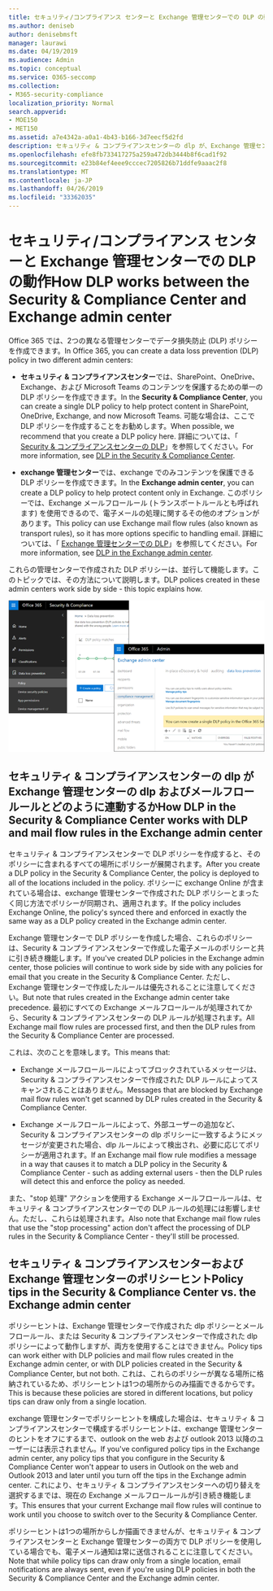 ```yaml
---
title: セキュリティ/コンプライアンス センターと Exchange 管理センターでの DLP の動作
ms.author: deniseb
author: denisebmsft
manager: laurawi
ms.date: 04/19/2019
ms.audience: Admin
ms.topic: conceptual
ms.service: O365-seccomp
ms.collection:
- M365-security-compliance
localization_priority: Normal
search.appverid:
- MOE150
- MET150
ms.assetid: a7e4342a-a0a1-4b43-b166-3d7eecf5d2fd
description: セキュリティ & コンプライアンスセンターの dlp が、Exchange 管理センターの dlp およびメールフロールール (トランスポートルール) とどのように連動するかについて説明します。
ms.openlocfilehash: efe8fb733417275a259a472db3444b8f6cad1f92
ms.sourcegitcommit: e23b84ef4eee9cccec7205826b71ddfe9aaac2f8
ms.translationtype: MT
ms.contentlocale: ja-JP
ms.lasthandoff: 04/26/2019
ms.locfileid: "33362035"
---
```

# <a name="how-dlp-works-between-the-security--compliance-center-and-exchange-admin-center"></a><span data-ttu-id="26cb0-103">セキュリティ/コンプライアンス センターと Exchange 管理センターでの DLP の動作</span><span class="sxs-lookup"><span data-stu-id="26cb0-103">How DLP works between the Security & Compliance Center and Exchange admin center</span></span>

<span data-ttu-id="26cb0-104">Office 365 では、2つの異なる管理センターでデータ損失防止 (DLP) ポリシーを作成できます。</span><span class="sxs-lookup"><span data-stu-id="26cb0-104">In Office 365, you can create a data loss prevention (DLP) policy in two different admin centers:</span></span>
  
- <span data-ttu-id="26cb0-105">**セキュリティ & コンプライアンスセンター**では、SharePoint、OneDrive、Exchange、および Microsoft Teams のコンテンツを保護するための単一の DLP ポリシーを作成できます。</span><span class="sxs-lookup"><span data-stu-id="26cb0-105">In the **Security & Compliance Center**, you can create a single DLP policy to help protect content in SharePoint, OneDrive, Exchange, and now Microsoft Teams.</span></span> <span data-ttu-id="26cb0-106">可能な場合は、ここで DLP ポリシーを作成することをお勧めします。</span><span class="sxs-lookup"><span data-stu-id="26cb0-106">When possible, we recommend that you create a DLP policy here.</span></span> <span data-ttu-id="26cb0-107">詳細については、「 [Security & コンプライアンスセンターの DLP](data-loss-prevention-policies.md)」を参照してください。</span><span class="sxs-lookup"><span data-stu-id="26cb0-107">For more information, see [DLP in the Security & Compliance Center](data-loss-prevention-policies.md).</span></span>
    
- <span data-ttu-id="26cb0-108">**exchange 管理センター**では、exchange でのみコンテンツを保護できる DLP ポリシーを作成できます。</span><span class="sxs-lookup"><span data-stu-id="26cb0-108">In the **Exchange admin center**, you can create a DLP policy to help protect content only in Exchange.</span></span> <span data-ttu-id="26cb0-109">このポリシーでは、Exchange メールフロールール (トランスポートルールとも呼ばれます) を使用できるので、電子メールの処理に関するその他のオプションがあります。</span><span class="sxs-lookup"><span data-stu-id="26cb0-109">This policy can use Exchange mail flow rules (also known as transport rules), so it has more options specific to handling email.</span></span> <span data-ttu-id="26cb0-110">詳細については、「 [Exchange 管理センターでの DLP](https://go.microsoft.com/fwlink/?linkid=852311)」を参照してください。</span><span class="sxs-lookup"><span data-stu-id="26cb0-110">For more information, see [DLP in the Exchange admin center](https://go.microsoft.com/fwlink/?linkid=852311).</span></span>
    
<span data-ttu-id="26cb0-111">これらの管理センターで作成された DLP ポリシーは、並行して機能します。このトピックでは、その方法について説明します。</span><span class="sxs-lookup"><span data-stu-id="26cb0-111">DLP polices created in these admin centers work side by side - this topic explains how.</span></span>
  
![セキュリティ/コンプライアンスセンターと Exchange 管理センターの DLP ページ](media/d3eaa7e7-3b16-457b-bd9c-26707f7b584f.png)
  
## <a name="how-dlp-in-the-security--compliance-center-works-with-dlp-and-mail-flow-rules-in-the-exchange-admin-center"></a><span data-ttu-id="26cb0-113">セキュリティ & コンプライアンスセンターの dlp が Exchange 管理センターの dlp およびメールフロールールとどのように連動するか</span><span class="sxs-lookup"><span data-stu-id="26cb0-113">How DLP in the Security & Compliance Center works with DLP and mail flow rules in the Exchange admin center</span></span>

<span data-ttu-id="26cb0-114">セキュリティ & コンプライアンスセンターで DLP ポリシーを作成すると、そのポリシーに含まれるすべての場所にポリシーが展開されます。</span><span class="sxs-lookup"><span data-stu-id="26cb0-114">After you create a DLP policy in the Security & Compliance Center, the policy is deployed to all of the locations included in the policy.</span></span> <span data-ttu-id="26cb0-115">ポリシーに exchange Online が含まれている場合は、exchange 管理センターで作成された DLP ポリシーとまったく同じ方法でポリシーが同期され、適用されます。</span><span class="sxs-lookup"><span data-stu-id="26cb0-115">If the policy includes Exchange Online, the policy's synced there and enforced in exactly the same way as a DLP policy created in the Exchange admin center.</span></span> 
  
<span data-ttu-id="26cb0-116">Exchange 管理センターで DLP ポリシーを作成した場合、これらのポリシーは、Security & コンプライアンスセンターで作成した電子メールのポリシーと共に引き続き機能します。</span><span class="sxs-lookup"><span data-stu-id="26cb0-116">If you've created DLP policies in the Exchange admin center, those policies will continue to work side by side with any policies for email that you create in the Security & Compliance Center.</span></span> <span data-ttu-id="26cb0-117">ただし、Exchange 管理センターで作成したルールは優先されることに注意してください。</span><span class="sxs-lookup"><span data-stu-id="26cb0-117">But note that rules created in the Exchange admin center take precedence.</span></span> <span data-ttu-id="26cb0-118">最初にすべての Exchange メールフロールールが処理されてから、Security & コンプライアンスセンターの DLP ルールが処理されます。</span><span class="sxs-lookup"><span data-stu-id="26cb0-118">All Exchange mail flow rules are processed first, and then the DLP rules from the Security & Compliance Center are processed.</span></span>
  
<span data-ttu-id="26cb0-119">これは、次のことを意味します。</span><span class="sxs-lookup"><span data-stu-id="26cb0-119">This means that:</span></span>
  
- <span data-ttu-id="26cb0-120">Exchange メールフロールールによってブロックされているメッセージは、Security & コンプライアンスセンターで作成された DLP ルールによってスキャンされることはありません。</span><span class="sxs-lookup"><span data-stu-id="26cb0-120">Messages that are blocked by Exchange mail flow rules won't get scanned by DLP rules created in the Security & Compliance Center.</span></span>
    
- <span data-ttu-id="26cb0-121">Exchange メールフロールールによって、外部ユーザーの追加など、Security & コンプライアンスセンターの dlp ポリシーに一致するようにメッセージが変更された場合、dlp ルールによって検出され、必要に応じてポリシーが適用されます。</span><span class="sxs-lookup"><span data-stu-id="26cb0-121">If an Exchange mail flow rule modifies a message in a way that causes it to match a DLP policy in the Security & Compliance Center - such as adding external users - then the DLP rules will detect this and enforce the policy as needed.</span></span>
    
<span data-ttu-id="26cb0-122">また、"stop 処理" アクションを使用する Exchange メールフロールールは、セキュリティ & コンプライアンスセンターでの DLP ルールの処理には影響しません。ただし、これらは処理されます。</span><span class="sxs-lookup"><span data-stu-id="26cb0-122">Also note that Exchange mail flow rules that use the "stop processing" action don't affect the processing of DLP rules in the Security & Compliance Center - they'll still be processed.</span></span>
  
## <a name="policy-tips-in-the-security--compliance-center-vs-the-exchange-admin-center"></a><span data-ttu-id="26cb0-123">セキュリティ & コンプライアンスセンターおよび Exchange 管理センターのポリシーヒント</span><span class="sxs-lookup"><span data-stu-id="26cb0-123">Policy tips in the Security & Compliance Center vs. the Exchange admin center</span></span>

<span data-ttu-id="26cb0-124">ポリシーヒントは、Exchange 管理センターで作成された dlp ポリシーとメールフロールール、または Security & コンプライアンスセンターで作成された dlp ポリシーによって動作しますが、両方を使用することはできません。</span><span class="sxs-lookup"><span data-stu-id="26cb0-124">Policy tips can work either with DLP policies and mail flow rules created in the Exchange admin center, or with DLP policies created in the Security & Compliance Center, but not both.</span></span> <span data-ttu-id="26cb0-125">これは、これらのポリシーが異なる場所に格納されているため、ポリシーヒントは1つの場所からのみ描画できるからです。</span><span class="sxs-lookup"><span data-stu-id="26cb0-125">This is because these policies are stored in different locations, but policy tips can draw only from a single location.</span></span>
  
<span data-ttu-id="26cb0-126">exchange 管理センターでポリシーヒントを構成した場合は、セキュリティ & コンプライアンスセンターで構成するポリシーヒントは、exchange 管理センターのヒントをオフにするまで、outlook on the web および outlook 2013 以降のユーザーには表示されません。</span><span class="sxs-lookup"><span data-stu-id="26cb0-126">If you've configured policy tips in the Exchange admin center, any policy tips that you configure in the Security & Compliance Center won't appear to users in Outlook on the web and Outlook 2013 and later until you turn off the tips in the Exchange admin center.</span></span> <span data-ttu-id="26cb0-127">これにより、セキュリティ & コンプライアンスセンターへの切り替えを選択するまでは、現在の Exchange メールフロールールが引き続き機能します。</span><span class="sxs-lookup"><span data-stu-id="26cb0-127">This ensures that your current Exchange mail flow rules will continue to work until you choose to switch over to the Security & Compliance Center.</span></span>
  
<span data-ttu-id="26cb0-128">ポリシーヒントは1つの場所からしか描画できませんが、セキュリティ & コンプライアンスセンターと Exchange 管理センターの両方で DLP ポリシーを使用している場合でも、電子メール通知は常に送信されることに注意してください。</span><span class="sxs-lookup"><span data-stu-id="26cb0-128">Note that while policy tips can draw only from a single location, email notifications are always sent, even if you're using DLP policies in both the Security & Compliance Center and the Exchange admin center.</span></span>
  

